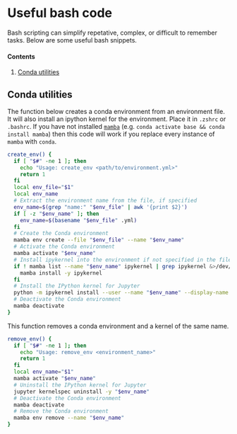 # Useful bash code

Bash scripting can simplify repetative, complex, or difficult to remember tasks. Below are some useful bash snippets. 

#### Contents

1) [Conda utilities](#Conda-utilities)

## Conda utilities

The function below creates a conda environment from an environment file. It will also install an ipython kernel for the environment. Place it in `.zshrc` or `.bashrc`. If you have not installed [`mamba`](https://anaconda.org/conda-forge/mamba) (e.g. `conda activate base && conda install mamba`) then this code will work if you replace every instance of `mamba` with `conda`.

```bash
create_env() {
  if [ "$#" -ne 1 ]; then
    echo "Usage: create_env <path/to/environment.yml>"
    return 1
  fi
  local env_file="$1"
  local env_name
  # Extract the environment name from the file, if specified
  env_name=$(grep "name:" "$env_file" | awk '{print $2}')
  if [ -z "$env_name" ]; then
    env_name=$(basename "$env_file" .yml)
  fi
  # Create the Conda environment
  mamba env create --file "$env_file" --name "$env_name"
  # Activate the Conda environment
  mamba activate "$env_name"
  # Install ipykernel into the environment if not specified in the file
  if ! mamba list --name "$env_name" ipykernel | grep ipykernel &>/dev/null; then
    mamba install -y ipykernel
  fi
  # Install the IPython kernel for Jupyter
  python -m ipykernel install --user --name "$env_name" --display-name "$env_name"
  # Deactivate the Conda environment
  mamba deactivate
}
```

This function removes a conda environment and a kernel of the same name. 

```bash
remove_env() {
  if [ "$#" -ne 1 ]; then
    echo "Usage: remove_env <environment_name>"
    return 1
  fi
  local env_name="$1"
  mamba activate "$env_name"
  # Uninstall the IPython kernel for Jupyter
  jupyter kernelspec uninstall -y "$env_name"
  # Deactivate the Conda environment
  mamba deactivate
  # Remove the Conda environment
  mamba env remove --name "$env_name"
}
```